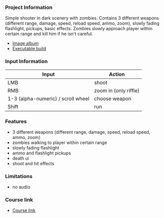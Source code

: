 ### Project Information
Simple shooter in dark scenery with zombies. Contains 3 different weapons (different range, damage, speed, reload speed, ammo, zoom), slowly fading flashlight, pickups, basic effects. Zombies slowly approach player within certain range and kill him if he isn't careful.

- [Image album](https://imgur.com/a/Ezp8nSR)
- [Executable build](https://drive.google.com/file/d/1kmpsm0rxb1P9z8x2FAfC6wem6tQzayfl/view?usp=sharing)

### Input Information
Input | Action
--- | ---
LMB |  shoot
RMB | zoom in (only riffle)
1-3 (alpha-numeric) / scroll wheel | choose weapon
Shift | run

### Features
+ 3 different weapons (different range, damage, speed, reload speed, ammo, zoom)
+ zombies walking to player within certain range
+ slowly fading flashlight
+ ammo and flashlight pickups
+ death ui
+ shoot and hit effects

### Limitations
+ no audio

### Course link
- [Course link](https://www.gamedev.tv/p/complete-c-unity-game-developer-3d-online-course-2020/?coupon_code=HOORAY)
